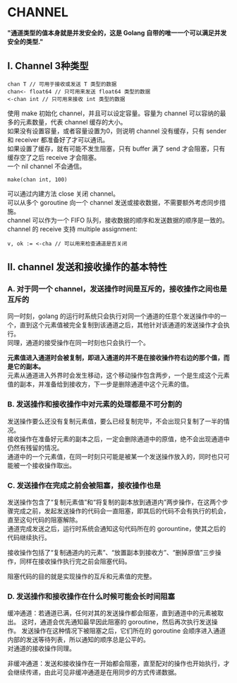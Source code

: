 # **CHANNEL**

**"通道类型的值本身就是并发安全的，这是 Golang 自带的唯一一个可以满足并发安全的类型."**

## **I. Channel 3种类型**

```
chan T // 可用于接收或发送 T 类型的数据
chan<- float64 // 只可用来发送 float64 类型的数据
<-chan int // 只可用来接收 int 类型的数据
```

使用 make 初始化 channel，并且可以设定容量。容量为 channel 可以容纳的最多的元素数量，代表 channel 缓存的大小。  
如果没有设置容量，或者容量设置为0，则说明 channel 没有缓存，只有 sender 和 receiver 都准备好了才可以通讯。  
如果设置了缓存，就有可能不发生阻塞，只有 buffer 满了 send 才会阻塞，只有缓存空了之后 receive 才会阻塞。  
一个 nil channel 不会通信。  

```
make(chan int, 100)
```

可以通过内建方法 close 关闭 channel。  
可以从多个 goroutine 向一个 channel 发送或接收数据，不需要额外考虑同步措施。  
channel 可以作为一个 FIFO 队列，接收数据的顺序和发送数据的顺序是一致的。  
channel 的 receive 支持 multiple assignment:  

```
v, ok := <-cha // 可以用来检查通道是否关闭
```

## **II. channel 发送和接收操作的基本特性**

### **A. 对于同一个 channel，发送操作时间是互斥的，接收操作之间也是互斥的**

同一时刻，golang 的运行时系统只会执行对同一个通道的任意个发送操作中的一个，直到这个元素值被完全复制到该通道之后，其他针对该通道的发送操作才会执行。  
同理，通道的接受操作在同一时刻也只会执行一个。  

**元素值进入通道时会被复制，即进入通道的并不是在接收操作符右边的那个值，而是它的副本。**   
元素从通道进入外界时会发生移动，这个移动操作包含两步，一个是生成这个元素值的副本，并准备给到接收方，下一步是删除通道中这个元素的值。  

### **B. 发送操作和接收操作中对元素的处理都是不可分割的**

发送操作要么还没有复制元素值，要么已经复制完毕，不会出现只复制了一半的情况。  
接收操作在准备好元素的副本之后，一定会删除通道中的原值，绝不会出现通道中仍然有残留的情况。  
通道中的一个元素值，在同一时刻只可能是被某一个发送操作放入的，同时也只可能被一个接收操作取出。 

### **C. 发送操作在完成之前会被阻塞，接收操作也是**

发送操作包含了“复制元素值”和“将复制的副本放到通道内”两步操作，在这两个步骤完成之前，发起发送操作的代码会一直阻塞，即其后的代码不会有执行的机会，直至这句代码的阻塞解除。  
通道完成发送之后，运行时系统会通知这句代码所在的 gorountine，使其之后的代码继续执行。  

接收操作包括了“复制通道内的元素”、“放置副本到接收方”、“删掉原值”三步操作，同样在接收操作执行完之前会阻塞代码。

阻塞代码的目的就是实现操作的互斥和元素值的完整。

### **D. 发送操作和接收操作在什么时候可能会长时间阻塞**

缓冲通道：若通道已满，任何对其的发送操作都会阻塞，直到通道中的元素被取出。
这时，通道会优先通知最早因此阻塞的 goroutine，然后再次执行发送操作。
发送操作在这种情况下被阻塞之后，它们所在的 goroutine 会顺序进入通道内部的发送等待列表，所以通知的顺序总是公平的。  
对通道的接收操作同理。  

非缓冲通道：发送和接收操作在一开始都会阻塞，直至配对的操作也开始执行，才会继续传递，由此可见非缓冲通道是在用同步的方式传递数据。



